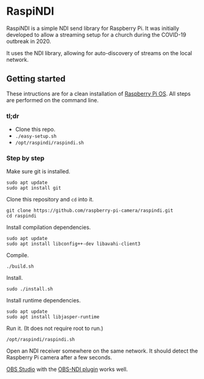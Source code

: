 # RaspiNDI

RaspiNDI is a simple NDI send library for Raspberry Pi. It was initially
developed to allow a streaming setup for a church during the COVID-19 outbreak
in 2020. 

It uses the NDI library, allowing for auto-discovery of streams on the local
network.

## Getting started

These intructions are for a clean installation of
[Raspberry Pi OS](https://www.raspberrypi.org/software/).
All steps are performed on the command line.

### tl;dr

- Clone this repo.
- `./easy-setup.sh`
- `/opt/raspindi/raspindi.sh`

### Step by step

Make sure git is installed.

```
sudo apt update
sudo apt install git
```

Clone this repository and `cd` into it.

```
git clone https://github.com/raspberry-pi-camera/raspindi.git
cd raspindi
```

Install compilation dependencies.

```
sudo apt update
sudo apt install libconfig++-dev libavahi-client3
```

Compile.

```
./build.sh
```

Install.

```
sudo ./install.sh
```

Install runtime dependencies.

```
sudo apt update
sudo apt install libjasper-runtime
```

Run it. (It does not require root to run.)

```
/opt/raspindi/raspindi.sh
```

Open an NDI receiver somewhere on the same network. It should detect the 
Raspberry Pi camera after a few seconds.

[OBS Studio](https://obsproject.com/) with the 
[OBS-NDI plugin](https://github.com/Palakis/obs-ndi/releases/) 
works well.
